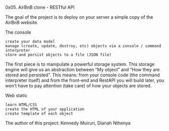 0x05. AirBnB clone - RESTful API

The goal of the project is to deploy on your server a simple copy of the AirBnB website.

The console

    create your data model
    manage (create, update, destroy, etc) objects via a console / command interpreter
    store and persist objects to a file (JSON file)

The first piece is to manipulate a powerful storage system. This storage engine will give us an abstraction between “My object” and “How they are stored and persisted”. This means: from your console code (the command interpreter itself) and from the front-end and RestAPI you will build later, you won’t have to pay attention (take care) of how your objects are stored. 

Web static

    learn HTML/CSS
    create the HTML of your application
    create template of each object

The author of this project:
Kennedy Muiruri,
Dianah Nthenya
